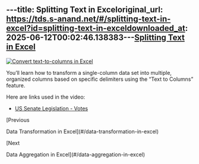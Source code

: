 ---title: Splitting Text in Exceloriginal_url: https://tds.s-anand.net/#/splitting-text-in-excel?id=splitting-text-in-exceldownloaded_at: 2025-06-12T00:02:46.138383---[Splitting Text in Excel](#/splitting-text-in-excel?id=splitting-text-in-excel)
-------------------------------------------------------------------------------

[![Convert text-to-columns in Excel](https://i.ytimg.com/vi_webp/fQeADnqiOAg/sddefault.webp)](https://youtu.be/fQeADnqiOAg)

You’ll learn how to transform a single-column data set into multiple, organized columns based on specific delimiters using the “Text to Columns” feature.

Here are links used in the video:

* [US Senate Legislation - Votes](https://www.senate.gov/legislative/votes_new.htm)

[Previous

Data Transformation in Excel](#/data-transformation-in-excel)

[Next

Data Aggregation in Excel](#/data-aggregation-in-excel)